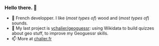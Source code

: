 ### Hello there. 👋

- 🌱 French developper. I like (*most types of*) wood and (*most types of*) sounds.
- 🔭 My last project is [ychalier/geoguessr](https://ychalier.github.io/geoguessr/web/): using Wikidata to build quizzes about geo stuff, to improve my Geoguessr skills.
- 📫 More at [chalier.fr](https://chalier.fr)
